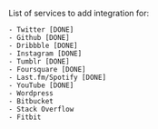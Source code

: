 List of services to add integration for:

    - Twitter [DONE]
    - Github [DONE]
    - Dribbble [DONE]
    - Instagram [DONE]
    - Tumblr [DONE]
    - Foursquare [DONE]    
    - Last.fm/Spotify [DONE]
    - YouTube [DONE]
    - Wordpress 
    - Bitbucket 
    - Stack Overflow
    - Fitbit

